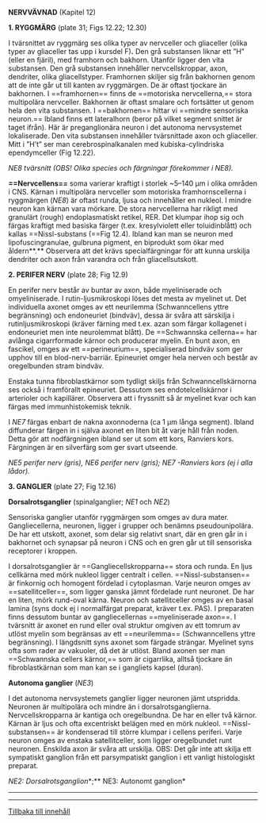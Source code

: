 
<span id="_Toc112582147" class="anchor"></span>**NERVVÄVNAD** (Kapitel 12)

**1. RYGGMÄRG** (plate 31; Figs 12.22; 12.30)

I tvärsnittet av ryggmärg ses olika typer av nervceller och gliaceller (olika typer av gliaceller tas upp i kursdel F)**.** Den grå substansen liknar ett ”H” (eller en fjäril), med framhorn och bakhorn. Utanför ligger den vita substansen. Den grå substansen innehåller nervcellskroppar, axon, dendriter, olika gliacellstyper. Framhornen skiljer sig från bakhornen genom att de inte går ut till kanten av ryggmärgen. De är oftast tjockare än bakhornen. I ==framhornen== finns de ==motoriska nervcellerna,== stora multipolära nervceller. Bakhornen är oftast smalare och fortsätter ut genom hela den vita substansen. I ==bakhornen== hittar vi ==mindre sensoriska neuron.== Ibland finns ett lateralhorn (beror på vilket segment snittet är taget ifrån). Här är preganglionära neuron i det autonoma nervsystemet lokaliserade. Den vita substansen innehåller tvärsnittade axon och gliaceller. Mitt i ”H’t” ser man cerebrospinalkanalen med kubiska-cylindriska ependymceller (Fig 12.22).

*NE8 tvärsnitt (OBS! Olika species och färgningar förekommer i NE8).*

**==Nervcellens==** soma varierar kraftigt i storlek ~5–140 µm i olika områden i CNS. Kärnan i multipolära nervceller som motoriska framhornscellerna i ryggmärgen (*NE8*) är oftast runda, ljusa och innehåller en nukleol. I mindre neuron kan kärnan vara mörkare. De stora nervcellerna har rikligt med granulärt (rough) endoplasmatiskt retikel, RER. Det klumpar ihop sig och färgas kraftigt med basiska färger (t.ex. kresylviolett eller toluidinblått) och kallas ==Nissl-substans (==Fig 12.4). Ibland kan man se neuron med lipofuscingranulae, gulbruna pigment, en biprodukt som ökar med åldern**.** Observera att det krävs specialfärgningar för att kunna urskilja dendriter och axon från varandra och från gliacellsutskott.

**2. PERIFER NERV** (plate 28; Fig 12.9)

En perifer nerv består av buntar av axon, både myeliniserade och omyeliniserade. I rutin-ljusmikroskopi löses det mesta av myelinet ut. Det individuella axonet omges av ett neurilemma (Schwanncellens yttre begränsning) och endoneuriet (bindväv), dessa är svåra att särskilja i rutinljusmikroskopi (kräver färning med t.ex. azan som färgar kollagenet i endoneuriet men inte neurolemmat blått). De ==Schwannska cellerna== har avlånga cigarrformade kärnor och producerar myelin. En bunt axon, en fascikel, omges av ett ==perineurium==, specialiserad bindväv som ger upphov till en blod-nerv-barriär. Epineuriet omger hela nerven och består av oregelbunden stram bindväv.

Enstaka tunna fibroblastkärnor som tydligt skiljs från Schwanncellskärnorna ses också i framförallt epineuriet. Dessutom ses endotelcellskärnor i arterioler och kapillärer. Observera att i fryssnitt så är myelinet kvar och kan färgas med immunhistokemisk teknik.

I *NE7* färgas enbart de nakna axonnoderna (ca 1 µm långa segment). Ibland diffunderar färgen in i själva axonet en liten bit åt varje håll från noden. Detta gör att nodfärgningen ibland ser ut som ett kors, Ranviers kors. Färgningen är en silverfärg som ger svart utseende.

*NE5 perifer nerv (gris), NE6 perifer nerv (gris); NE7 -Ranviers kors (ej i alla lådor).*

**3. GANGLIER** (plate 27; Fig 12.16)

**Dorsalrotsganglier** (spinalganglier; *NE1* och *NE2*)

Sensoriska ganglier utanför ryggmärgen som omges av dura mater. Gangliecellerna, neuronen, ligger i grupper och benämns pseudounipolära. De har ett utskott, axonet, som delar sig relativt snart, där en gren går in i bakhornet och synapsar på neuron i CNS och en gren går ut till sensoriska receptorer i kroppen.

I dorsalrotsganglier är ==Gangliecellskropparna== stora och runda. En ljus cellkärna med mörk nukleol ligger centralt i cellen. ==Nissl-substansen== är finkornig och homogent fördelad i cytoplasman. Varje neuron omges av ==satellitceller==, som ligger ganska jämnt fördelade runt neuronet. De har en liten, mörk rund-oval kärna. Neuron och satellitceller omges av en basal lamina (syns dock ej i normalfärgat preparat, kräver t.ex. PAS). I preparaten finns dessutom buntar av gangliecellernas ==myeliniserade axon==. I tvärsnitt är axonet en rund eller oval struktur omgiven av ett tomrum av utlöst myelin som begränsas av ett ==neurilemma== (Schwanncellens yttre begränsning). I längdsnitt syns axonet som färgade strängar. Myelinet syns ofta som rader av vakuoler, då det är utlöst. Bland axonen ser man ==Schwannska cellers kärnor,== som är cigarrlika, alltså tjockare än fibroblastkärnan som man kan se i gangliets kapsel (duran).

**Autonoma ganglier** (*NE3*)

I det autonoma nervsystemets ganglier ligger neuronen jämt utspridda. Neuronen är multipolära och mindre än i dorsalrotsganglierna. Nervcellskropparna är kantiga och oregelbundna. De har en eller två kärnor. Kärnan är ljus och ofta excentriskt belägen med en mörk nukleol. ==Nissl-substansen== är kondenserad till större klumpar i cellens periferi. Varje neuron omges av enstaka satellitceller, som ligger oregelbundet runt neuronen. Enskilda axon är svåra att urskilja. OBS: Det går inte att skilja ett sympatiskt ganglion från ett parsympatiskt ganglion i ett vanligt histologiskt preparat.

*NE2: Dorsalrotsganglion**;** NE3: Autonomt ganglion*

**  **

------------------------------------------------------------------------

[Tillbaka till innehåll](DEMOkompedium%20T1%20.html)
